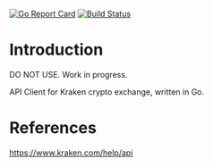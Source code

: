 [![Go Report Card](https://goreportcard.com/badge/coinkiwi/kraken_api)](https://goreportcard.com/report/coinkiwi/kraken_api) [![Build Status](https://travis-ci.org/coinkiwi/goreportcard.svg?branch=master)](https://travis-ci.org/coinkiwi/kraken_api)

# Introduction

DO NOT USE. Work in progress.

API Client for Kraken crypto exchange, written in Go.


# References

https://www.kraken.com/help/api
